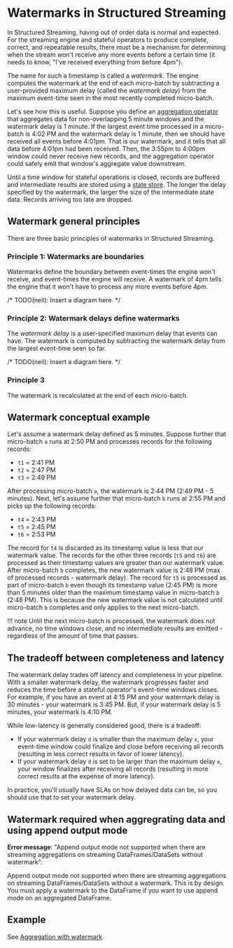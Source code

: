 # Watermarks in Structured Streaming

In Structured Streaming, having out of order data is normal and expected. For the streaming engine and stateful operators to produce complete, correct, and repeatable results, there must be a mechanism for determining when the stream won't receive any more events before a certain time (it needs to know, "I've received everything from before 4pm").

The name for such a timestamp is called a _watermark_. The engine computes the watermark at the end of each micro-batch by subtracting a user-provided maximum delay (called the _watermark delay_) from the maximum event-time seen in the most recently completed micro-batch.

Let's see how this is useful. Suppose you define an [aggregation operator](../stateful/aggregation.md) that aggregates data for non-overlapping 5 minute windows and the watermark delay is 1 minute. If the largest event time processed in a micro-batch is 4:02 PM and the watermark delay is 1 minute, then we should have received all events before 4:01pm. That is our watermark, and it tells that all data before 4:01pm had been received. Then, the 3:55pm to 4:00pm window could never receive new records, and the aggregation operator could safely emit that window's aggregate value downstream.

Until a time window for stateful operations is closed, records are buffered and intermediate results are stored using a [state store](../stream_options/state_stores.md). The longer the delay specified by the watermark, the larger the size of the intermediate state data. Records arriving too late are dropped.

## Watermark general principles

There are three basic principles of watermarks in Structured Streaming.

### Principle 1: Watermarks are boundaries

Watermarks define the boundary between event-times the engine won't receive, and event-times the engine will receive. A watermark of 4pm tells the engine that it won't have to process any more events before 4pm.

/* TODO(neil): Insert a diagram here. */

### Principle 2: Watermark delays define watermarks

The _watermark delay_ is a user-specified maximum delay that events can have. The watermark is computed by subtracting the watermark delay from the largest event-time seen so far.

/* TODO(neil): Insert a diagram here. */

 ### Principle 3 

The watermark is recalculated at the end of each micro-batch.

## Watermark conceptual example

Let's assume a watermark delay defined as 5 minutes. Suppose further that micro-batch `a` runs at 2:50 PM and processes records for the following records:

- `t1` = 2:41 PM
- `t2` = 2:47 PM
- `t3` = 2:49 PM

After processing micro-batch `a`, the watermark is 2:44 PM (2:49 PM - 5 minutes). Next, let's assume further that micro-batch `b` runs at 2:55 PM and picks up the following records:

- `t4` = 2:43 PM
- `t5` = 2:45 PM
- `t6` = 2:53 PM

The record for `t4` is discarded as its timestamp value is less that our watermark value. The records for the other three records (`t5` and `t6`) are processed as their timestamp values are greater than our watermark value. After micro-batch `b` completes, the new watermark value is 2:48 PM (max of processed records - watermark delay). The record for `t5` is processed as part of micro-batch `b` even though its timestamp value (2:45 PM) is more than 5 minutes older than the maximum timestamp value in micro-batch `b` (2:48 PM). This is because the new watermark value is not calculated until micro-batch `b` completes and only applies to the next micro-batch.

!!! note
    Until the next micro-batch is processed, the watermark does not advance, no time windows close, and no intermediate results are emitted - regardless of the amount of time that passes.

## The tradeoff between completeness and latency

The watermark delay trades off latency and completeness in your pipeline. With a smaller watermark delay, the watermark progresses faster and reduces the time before a stateful operator's event-time windows closes. For example, if you have an event at 4:15 PM and your watermark delay is 30 minutes - your watermark is 3:45 PM. But, if your watermark delay is 5 minutes, your watermark is 4:10 PM.

While low-latency is generally considered good, there is a tradeoff:

- If your watermark delay `d` is smaller than the maximum delay `x`, your event-time window could finalize and close before receiving all records (resulting in less correct results in favor of lower latency). 
- If your watermark delay `d` is set to be larger than the maximum delay `x`, your window finalizes after receiving all records (resulting in more correct results at the expense of more latency). 

In practice, you'll usually have SLAs on how delayed data can be, so you should use that to set your watermark delay.

## Watermark required when aggregrating data and using append output mode

**Error message**: "Append output mode not supported when there are streaming aggregations on streaming DataFrames/DataSets without watermark".

Append output mode not supported when there are streaming aggregations on streaming DataFrames/DataSets without a watermark. This is by design. You must apply a watermark to the DataFrame if you want to use append mode on an aggregated DataFrame.

## Example

See [Aggregation with watermark](../../examples/aggregation-with-watermark.md).

